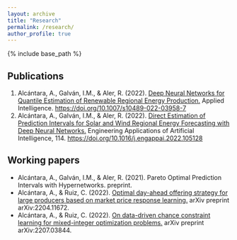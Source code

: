 ```yaml
---
layout: archive
title: "Research"
permalink: /research/
author_profile: true
---
```


{% include base_path %}

## Publications

1. Alcántara, A., Galván, I.M., & Aler, R. (2022). [Deep Neural Networks for Quantile Estimation of Renewable Regional Energy Production.](https://doi.org/10.1007/s10489-022-03958-7) Applied Intelligence. https://doi.org/10.1007/s10489-022-03958-7 <i class="fa-solid fa-file-pdf"></i>
2. Alcántara, A., Galván, I.M., & Aler, R. (2022). [Direct Estimation of Prediction Intervals for Solar and Wind Regional Energy Forecasting with Deep Neural Networks.](https://doi.org/10.1016/j.engappai.2022.105128) Engineering Applications of Artificial Intelligence, 114. https://doi.org/10.1016/j.engappai.2022.105128

## Working papers

 * Alcántara, A., Galván, I.M., & Aler, R. (2021). Pareto Optimal Prediction Intervals with Hypernetworks. preprint.
 * Alcántara, A., & Ruiz, C. (2022). [Optimal day-ahead offering strategy for large producers based on market price response learning.](https://arxiv.org/abs/2204.11672) arXiv preprint arXiv:2204.11672.
 * Alcántara, A., & Ruiz, C. (2022). [On data-driven chance constraint learning for mixed-integer optimization problems.](https://arxiv.org/abs/2207.03844) arXiv preprint arXiv:2207.03844.

